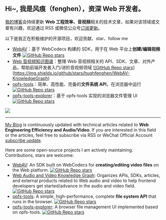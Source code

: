 ## Hi~, 我是风痕（fenghen），资深 Web 开发者。

[我的博客](https://hughfenghen.github.io/)会持续更新 **Web 工程效率、音视频**相关的技术文章，如果对该领域或文章有兴趣，欢迎通过 RSS 或微信公众号[订阅更新](https://hughfenghen.github.io/subscribe.html)。

以下是我正在积极维护的开源项目，欢迎贡献、star、follow me

- [WebAV](https://github.com/bilibili/WebAV/)：基于 WebCodecs 构建的 SDK，用于在 Web 平台上**创建/编辑视频文件** [![GitHub Repo stars](https://img.shields.io/github/stars/bilibili/WebAV)](https://github.com/bilibili/WebAV/)
- [Web 音视频知识图谱](https://github.com/hughfenghen/WebAV-KnowledgeGraph)：整理 Web 音视频相关的 API、SDK、文章、对外产品，帮助前端开发者入门/进阶音视频领域 [![GitHub Repo stars]](https://github.com/hughfenghen/WebAV-KnowledgeGraph)(https://img.shields.io/github/stars/hughfenghen/WebAV-KnowledgeGraph)
- [opfs-tools](https://github.com/hughfenghen/opfs-tools/)：简单、高性能、完备的**文件系统 API**，在浏览器中运行 [![GitHub Repo stars](https://img.shields.io/github/stars/hughfenghen/opfs-tools)](https://github.com/hughfenghen/opfs-tools/)
- [opfs-tools-explorer](https://github.com/hughfenghen/opfs-tools-explorer)：基于 opfs-tools 实现的浏览器文件管理 UI [![GitHub Repo stars](https://img.shields.io/github/stars/hughfenghen/opfs-tools-explorer)](https://github.com/hughfenghen/opfs-tools-explorer)

![](https://github-readme-stats.vercel.app/api?username=hughfenghen&theme=dark&show_icons=true)

---

[My Blog](https://hughfenghen.github.io/) is continuously updated with technical articles related to **Web Engineering Efficiency and Audio/Video**. If you are interested in this field or the articles, feel free to subscribe via RSS or WeChat Official Account [subscribe update](https://hughfenghen.github.io/subscribe.html).

Here are some open-source projects I am actively maintaining. Contributions, stars are welcome:

- [WebAV](https://github.com/bilibili/WebAV/): An SDK built on WebCodecs for **creating/editing video files** on the Web platform. [![GitHub Repo stars](https://img.shields.io/github/stars/bilibili/WebAV)](https://github.com/bilibili/WebAV/)
- [Web Audio and Video Knowledge Graph](https://github.com/hughfenghen/WebAV-KnowledgeGraph): Organizes APIs, SDKs, articles, and external products related to Web audio and video to help frontend developers get started/advance in the audio and video field. [![GitHub Repo stars](https://img.shields.io/github/stars/hughfenghen/WebAV-KnowledgeGraph)](https://github.com/hughfenghen/WebAV-KnowledgeGraph)
- [opfs-tools](https://github.com/hughfenghen/opfs-tools/): A simple, high-performance, complete **file system API** that runs in the browser. [![GitHub Repo stars](https://img.shields.io/github/stars/hughfenghen/opfs-tools)](https://github.com/hughfenghen/opfs-tools/)
- [opfs-tools-explorer](https://github.com/hughfenghen/opfs-tools-explorer): A browser file management UI implemented based on opfs-tools. [![GitHub Repo stars](https://img.shields.io/github/stars/hughfenghen/opfs-tools-explorer)](https://github.com/hughfenghen/opfs-tools-explorer)
